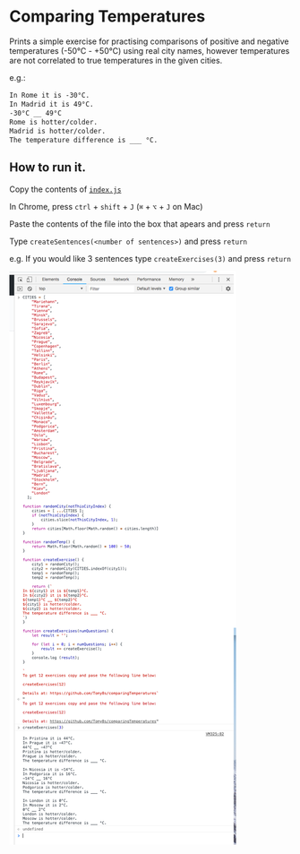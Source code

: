 # Comparing Temperatures

Prints a simple exercise for practising comparisons of positive and negative temperatures (-50°C - +50°C) using real city names, however temperatures are not correlated to true temperatures in the given cities.

e.g.:


```
In Rome it is -30°C.
In Madrid it is 49°C.
-30°C __ 49°C
Rome is hotter/colder.
Madrid is hotter/colder.
The temperature difference is ___ °C.
```

## How to run it.

Copy the contents of [`index.js`](./index.js)

In Chrome, press `ctrl` + `shift` + `J` (`⌘` + `⌥` + `J` on Mac)

Paste the contents of the file into the box that apears and press `return`

Type `createSentences(<number of sentences>)` and press `return`

e.g. If you would like 3 sentences type `createExercises(3)` and press `return`

![example image](./example.png)
